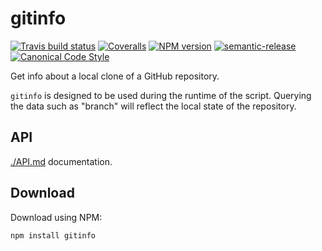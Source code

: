 <h1 id="gitinfo">gitinfo</h1>

[![Travis build status](http://img.shields.io/travis/gajus/gitinfo/master.svg?style=flat-square)](https://travis-ci.org/gajus/gitinfo)
[![Coveralls](https://img.shields.io/coveralls/gajus/gitinfo.svg?style=flat-square)](https://github.com/gajus/gitinfo)
[![NPM version](http://img.shields.io/npm/v/gitinfo.svg?style=flat-square)](https://www.npmjs.org/package/gitinfo)
[![semantic-release](https://img.shields.io/badge/%20%20%F0%9F%93%A6%F0%9F%9A%80-semantic--release-e10079.svg?style=flat-square)](https://github.com/semantic-release/semantic-release)
[![Canonical Code Style](https://img.shields.io/badge/code%20style-canonical-blue.svg?style=flat-square)](https://github.com/gajus/canonical)

Get info about a local clone of a GitHub repository.

`gitinfo` is designed to be used during the runtime of the script. Querying the data such as "branch" will reflect the local state of the repository.

<h2 id="gitinfo-api">API</h2>

[./API.md](./API.md) documentation.

<h2 id="gitinfo-download">Download</h2>

Download using NPM:

```sh
npm install gitinfo
```
